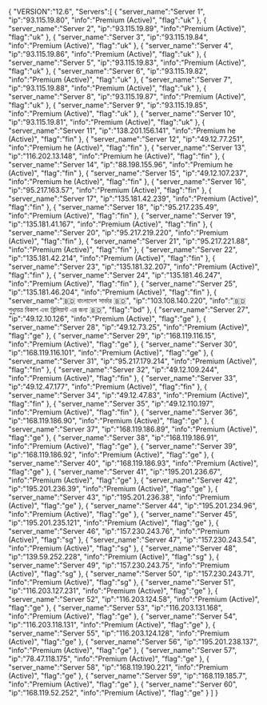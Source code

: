 {
  "VERSION":"12.6",
  "Servers":[
      {
       "server_name":"Server 1",
       "ip":"93.115.19.80",
       "info":"Premium (Active)",
       "flag":"uk"
     },
      {
       "server_name":"Server 2",
       "ip":"93.115.19.89",
       "info":"Premium (Active)",
       "flag":"uk"
     }, 
      {
       "server_name":"Server 3",
       "ip":"93.115.19.84",
       "info":"Premium (Active)",
       "flag":"uk"
     },
      {
       "server_name":"Server 4",
       "ip":"93.115.19.86",
       "info":"Premium (Active)",
       "flag":"uk"
     },
      {
       "server_name":"Server 5",
       "ip":"93.115.19.83",
       "info":"Premium (Active)",
       "flag":"uk"
     },
      {
       "server_name":"Server 6",
       "ip":"93.115.19.82",
       "info":"Premium (Active)",
       "flag":"uk"
     },
      {
       "server_name":"Server 7",
       "ip":"93.115.19.88",
       "info":"Premium (Active)",
       "flag":"uk"
     },
       {
       "server_name":"Server 8",
       "ip":"93.115.19.87",
       "info":"Premium (Active)",
       "flag":"uk"
     },
       {
       "server_name":"Server 9",
       "ip":"93.115.19.85",
       "info":"Premium (Active)",
       "flag":"uk"
     },
       {
       "server_name":"Server 10",
       "ip":"93.115.19.81",
       "info":"Premium (Active)",
       "flag":"uk"
     },
      {
       "server_name":"Server 11",
       "ip":"138.201.156.141",
       "info":"Premium he (Active)",
       "flag":"fin"
     },
      {
       "server_name":"Server 12",
       "ip":"49.12.77.251",
       "info":"Premium he (Active)",
       "flag":"fin"
     },
      {
       "server_name":"Server 13",
       "ip":"116.202.13.148",
       "info":"Premium he (Active)",
       "flag":"fin"
     },
      {
       "server_name":"Server 14",
       "ip":"88.198.155.96",
       "info":"Premium he (Active)",
       "flag":"fin"
     },
      {
       "server_name":"Server 15",
       "ip":"49.12.107.237",
       "info":"Premium he (Active)",
       "flag":"fin"
     },
       {
       "server_name":"Server 16",
       "ip":"95.217.163.57",
       "info":"Premium (Active)",
       "flag":"fin"
      },
       {
       "server_name":"Server 17",
       "ip":"135.181.42.239",
       "info":"Premium (Active)",
       "flag":"fin"
      },
       {
       "server_name":"Server 18",
       "ip":"95.217.235.49",
       "info":"Premium (Active)",
       "flag":"fin"
      },
       {
       "server_name":"Server 19",
       "ip":"135.181.41.167",
       "info":"Premium (Active)",
       "flag":"fin"
      },
       {
       "server_name":"Server 20",
       "ip":"95.217.219.220",
       "info":"Premium (Active)",
       "flag":"fin"
      },
       {
       "server_name":"Server 21",
       "ip":"95.217.221.88",
       "info":"Premium (Active)",
       "flag":"fin"
      },
       {
       "server_name":"Server 22",
       "ip":"135.181.42.214",
       "info":"Premium (Active)",
       "flag":"fin"
      },
       {
       "server_name":"Server 23",
       "ip":"135.181.32.207",
       "info":"Premium (Active)",
       "flag":"fin"
      },
       {
       "server_name":"Server 24",
       "ip":"135.181.46.247",
       "info":"Premium (Active)",
       "flag":"fin"
      },
       {
       "server_name":"Server 25",
       "ip":"135.181.46.204",
       "info":"Premium (Active)",
       "flag":"fin"
      },
       {
       "server_name":"🇧🇩 বাংলাদেশ সার্ভার 🇧🇩",
       "ip":"103.108.140.220",
       "info":"🇧🇩 শুধুমাত্র বিকাশ এবং ব্রিলিয়ান্ট এর জন্য 🇧🇩",
       "flag":"bd"
      },
       {
       "server_name":"Server 27",
       "ip":"49.12.10.126",
       "info":"Premium (Active)",
       "flag":"ge"
      },
       {
       "server_name":"Server 28",
       "ip":"49.12.73.25",
       "info":"Premium (Active)",
       "flag":"ge"
      },
        {
       "server_name":"Server 29",
       "ip":"168.119.116.15",
       "info":"Premium (Active)",
       "flag":"ge"
      },
        {
       "server_name":"Server 30",
       "ip":"168.119.116.101",
       "info":"Premium (Active)",
       "flag":"ge"
      },
        {
       "server_name":"Server 31",
       "ip":"95.217.179.214",
       "info":"Premium (Active)",
       "flag":"fin"
      },
        {
       "server_name":"Server 32",
       "ip":"49.12.109.244",
       "info":"Premium (Active)",
       "flag":"fin"
      },
        {
       "server_name":"Server 33",
       "ip":"49.12.47.177",
       "info":"Premium (Active)",
       "flag":"fin"
      },
        {
       "server_name":"Server 34",
       "ip":"49.12.47.83",
       "info":"Premium (Active)",
       "flag":"fin"
      },
        {
       "server_name":"Server 35",
       "ip":"49.12.110.197",
       "info":"Premium (Active)",
       "flag":"fin"
      },
        {
       "server_name":"Server 36",
       "ip":"168.119.186.90",
       "info":"Premium (Active)",
       "flag":"ge"
      },
        {
       "server_name":"Server 37",
       "ip":"168.119.186.89",
       "info":"Premium (Active)",
       "flag":"ge"
      },
        {
       "server_name":"Server 38",
       "ip":"168.119.186.91",
       "info":"Premium (Active)",
       "flag":"ge"
      },
        {
       "server_name":"Server 39",
       "ip":"168.119.186.92",
       "info":"Premium (Active)",
       "flag":"ge"
      },
        {
       "server_name":"Server 40",
       "ip":"168.119.186.93",
       "info":"Premium (Active)",
       "flag":"ge"
      },
        {
       "server_name":"Server 41",
       "ip":"195.201.236.67",
       "info":"Premium (Active)",
       "flag":"ge"
      },
        {
       "server_name":"Server 42",
       "ip":"195.201.236.39",
       "info":"Premium (Active)",
       "flag":"ge"
      },
        {
       "server_name":"Server 43",
       "ip":"195.201.236.38",
       "info":"Premium (Active)",
       "flag":"ge"
      },
        {
       "server_name":"Server 44",
       "ip":"195.201.234.96",
       "info":"Premium (Active)",
       "flag":"ge"
      },
        {
       "server_name":"Server 45",
       "ip":"195.201.235.121",
       "info":"Premium (Active)",
       "flag":"ge"
      },
       {
       "server_name":"Server 46",
       "ip":"157.230.243.76",
       "info":"Premium (Active)",
       "flag":"sg"
      },
       {
       "server_name":"Server 47",
       "ip":"157.230.243.54",
       "info":"Premium (Active)",
       "flag":"sg"
      },
       {
       "server_name":"Server 48",
       "ip":"139.59.252.228",
       "info":"Premium (Active)",
       "flag":"sg"
      },
       {
       "server_name":"Server 49",
       "ip":"157.230.243.75",
       "info":"Premium (Active)",
       "flag":"sg"
      },
       {
       "server_name":"Server 50",
       "ip":"157.230.243.71",
       "info":"Premium (Active)",
       "flag":"sg"
      },
        {
       "server_name":"Server 51",
       "ip":"116.203.127.231",
       "info":"Premium (Active)",
       "flag":"ge"
      },
        {
       "server_name":"Server 52",
       "ip":"116.203.124.58",
       "info":"Premium (Active)",
       "flag":"ge"
      },
        {
       "server_name":"Server 53",
       "ip":"116.203.131.168",
       "info":"Premium (Active)",
       "flag":"ge"
      },
        {
       "server_name":"Server 54",
       "ip":"116.203.118.131",
       "info":"Premium (Active)",
       "flag":"ge"
      },
        {
       "server_name":"Server 55",
       "ip":"116.203.124.128",
       "info":"Premium (Active)",
       "flag":"ge"
      },
        {
       "server_name":"Server 56",
       "ip":"195.201.238.137",
       "info":"Premium (Active)",
       "flag":"ge"
      },
        {
       "server_name":"Server 57",
       "ip":"78.47.118.175",
       "info":"Premium (Active)",
       "flag":"ge"
      },
        {
       "server_name":"Server 58",
       "ip":"168.119.190.221",
       "info":"Premium (Active)",
       "flag":"ge"
      },
        {
       "server_name":"Server 59",
       "ip":"168.119.185.7",
       "info":"Premium (Active)",
       "flag":"ge"
      },
        {
       "server_name":"Server 60",
       "ip":"168.119.52.252",
       "info":"Premium (Active)",
       "flag":"ge"
      }
  ]
}
